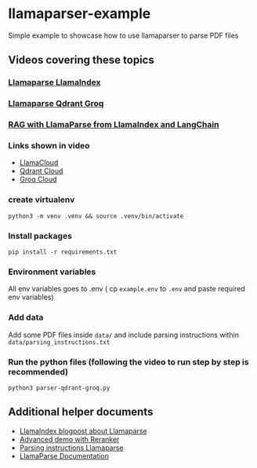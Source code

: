 # llamaparser-example
Simple example to showcase how to use llamaparser to parse PDF files

## Videos covering these topics
### [Llamaparse LlamaIndex](https://youtu.be/wRMnHbiz5ck?si=iQZV7N6-trcuBm8M)
### [Llamaparse Qdrant Groq](https://youtu.be/w7Ap6gZFXl0?si=05AUGmRp1quTdeZl)
### [RAG with LlamaParse from LlamaIndex and LangChain](https://youtu.be/f9hvrqVvZl0?si=ezGdVXwzmcjZEtKj)

### Links shown in video
- [LlamaCloud](https://cloud.llamaindex.ai/)
- [Qdrant Cloud](https://cloud.qdrant.io/)
- [Groq Cloud](https://console.groq.com/)

### create virtualenv
```
python3 -m venv .venv && source .venv/bin/activate
```

### Install packages
```
pip install -r requirements.txt
```

### Environment variables
All env variables goes to .env ( cp `example.env` to `.env` and paste required env variables)

### Add data
Add some PDF files inside `data/` and include parsing instructions within `data/parsing_instructions.txt`

### Run the python files (following the video to run step by step is recommended)
```
python3 parser-qdrant-groq.py
```

## Additional helper documents
- [LlamaIndex blogpost about Llamaparse](https://www.llamaindex.ai/blog/launching-the-first-genai-native-document-parsing-platform)
- [Advanced demo with Reranker](https://github.com/run-llama/llama_parse/blob/main/examples/demo_advanced.ipynb)
- [Parsing instructions Llamaparse](https://colab.research.google.com/drive/1dO2cwDCXjj9pS9yQDZ2vjg-0b5sRXQYo#scrollTo=dEX7Mv9V0UvM)
- [LlamaParse Documentation](https://docs.cloud.llamaindex.ai/llamaparse/getting_started)
